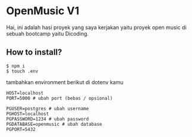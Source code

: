 # OpenMusic V1

Hai, ini adalah hasi proyek yang saya kerjakan yaitu proyek open music di sebuah bootcamp yaitu Dicoding. 

## How to install?
```shell
$ npm i
$ touch .env
```

tambahkan environment berikut di dotenv kamu
```
HOST=localhost
PORT=5000 # ubah port (bebas / opsional)

PGUSER=postgres # ubah username
PGHOST=localhost
PGPASSWORD=1234 # ubah password
PGDATABASE=openmusic # ubah database
PGPORT=5432
```